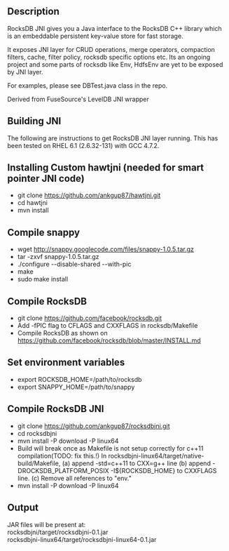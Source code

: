 Description
----
RocksDB JNI gives you a Java interface to the RocksDB C++ library which is an embeddable persistent key-value store for fast storage.

It exposes JNI layer for CRUD operations, merge operators, compaction filters, cache, filter policy, rocksdb specific options etc. Its an ongoing project and some parts of rocksdb like Env, HdfsEnv are yet to be exposed by JNI layer.

For examples, please see DBTest.java class in the repo.

Derived from FuseSource's LevelDB JNI wrapper

Building JNI
----

The following are instructions to get RocksDB JNI layer running. 
This has been tested on RHEL 6.1 (2.6.32-131) with GCC 4.7.2. 

Installing Custom hawtjni (needed for smart pointer JNI code)
------------------------
* git clone https://github.com/ankgup87/hawtjni.git <br/>
* cd hawtjni <br/>
* mvn install <br/>

Compile snappy
------------------------
* wget http://snappy.googlecode.com/files/snappy-1.0.5.tar.gz <br/>
* tar -zxvf snappy-1.0.5.tar.gz <br/>
* ./configure --disable-shared --with-pic <br/>
* make <br/>
* sudo make install <br/>

Compile RocksDB 
----
* git clone https://github.com/facebook/rocksdb.git <br/>
* Add -fPIC flag to CFLAGS and CXXFLAGS in rocksdb/Makefile <br/>
* Compile RocksDB as shown on https://github.com/facebook/rocksdb/blob/master/INSTALL.md <br/>

Set environment variables
----
* export ROCKSDB_HOME=/path/to/rocksdb <br/>
* export SNAPPY_HOME=/path/to/snappy <br/>

Compile RocksDB JNI
---------
* git clone https://github.com/ankgup87/rocksdbjni.git 
* cd rocksdbjni <br/>
* mvn install -P download -P linux64 <br/>
* Build will break once as Makefile is not setup correctly for c++11 compilation(TODO: fix this.!) 
     In rocksdbjni-linux64/target/native-build/Makefile, (a) append -std=c++11 to CXX=g++ line
      (b) append -DROCKSDB_PLATFORM_POSIX -I${ROCKSDB_HOME} to CXXFLAGS line. (c) Remove all references to "env." <br/>
* mvn install -P download -P linux64 <br/>

Output
--------
JAR files will be present at: <br/>
rocksdbjni/target/rocksdbjni-0.1.jar <br/>
rocksdbjni-linux64/target/rocksdbjni-linux64-0.1.jar <br/>
